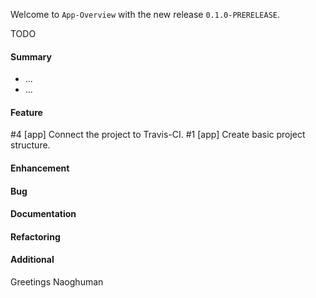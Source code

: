 Welcome to `App-Overview` with the new release `0.1.0-PRERELEASE`.

TODO



#### Summary
* ...
* ...



#### Feature
#4 [app] Connect the project to Travis-CI.
#1 [app] Create basic project structure.



#### Enhancement



#### Bug



#### Documentation



#### Refactoring



#### Additional



Greetings
Naoghuman



[//]: # (Issues which will be integrated in this release)



[//]: # (Links)
